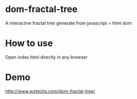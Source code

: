# dom-fractal-tree
A interactive fractal tree generate from javascript + html dom

# How to use
Open index.html directly in any browser

# Demo
http://www.wztechs.com/dom-fractal-tree/
